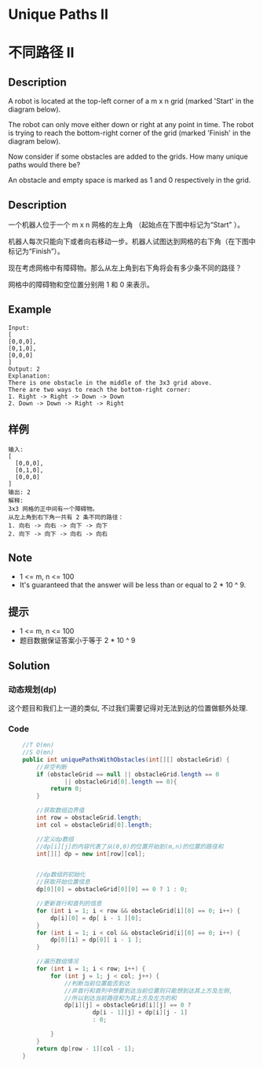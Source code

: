 # Unique Paths II
# 不同路径 II


## Description
A robot is located at the top-left corner of a m x n grid (marked 'Start' in the diagram below).

The robot can only move either down or right at any point in time. The robot is trying to reach the bottom-right corner of the grid (marked 'Finish' in the diagram below).

Now consider if some obstacles are added to the grids. How many unique paths would there be?

An obstacle and empty space is marked as 1 and 0 respectively in the grid.


## Description
一个机器人位于一个 m x n 网格的左上角 （起始点在下图中标记为“Start” ）。

机器人每次只能向下或者向右移动一步。机器人试图达到网格的右下角（在下图中标记为“Finish”）。

现在考虑网格中有障碍物。那么从左上角到右下角将会有多少条不同的路径？

网格中的障碍物和空位置分别用 1 和 0 来表示。




## Example
    Input:
    [
    [0,0,0],
    [0,1,0],
    [0,0,0]
    ]
    Output: 2
    Explanation:
    There is one obstacle in the middle of the 3x3 grid above.
    There are two ways to reach the bottom-right corner:
    1. Right -> Right -> Down -> Down
    2. Down -> Down -> Right -> Right
        

## 样例
    输入:
    [
      [0,0,0],
      [0,1,0],
      [0,0,0]
    ]
    输出: 2
    解释:
    3x3 网格的正中间有一个障碍物。
    从左上角到右下角一共有 2 条不同的路径：
    1. 向右 -> 向右 -> 向下 -> 向下
    2. 向下 -> 向下 -> 向右 -> 向右

## Note
* 1 <= m, n <= 100
* It's guaranteed that the answer will be less than or equal to 2 * 10 ^ 9.

## 提示
* 1 <= m, n <= 100
* 题目数据保证答案小于等于 2 * 10 ^ 9

## Solution

### 动态规划(dp)
这个题目和我们上一道的类似, 不过我们需要记得对无法到达的位置做额外处理.

### Code

```java
    //T O(mn)
    //S O(mn)
    public int uniquePathsWithObstacles(int[][] obstacleGrid) {
        //非空判断
        if (obstacleGrid == null || obstacleGrid.length == 0
                || obstacleGrid[0].length == 0){
            return 0;
        }

        //获取数组边界值
        int row = obstacleGrid.length;
        int col = obstacleGrid[0].length;

        //定义dp数组
        //dp[i][j]的内容代表了从(0,0)的位置开始到(m,n)的位置的路径和
        int[][] dp = new int[row][col];


        //dp数组的初始化
        //获取开始位置信息
        dp[0][0] = obstacleGrid[0][0] == 0 ? 1 : 0;

        //更新首行和首列的信息
        for (int i = 1; i < row && obstacleGrid[i][0] == 0; i++) {
            dp[i][0] = dp[ i - 1 ][0];
        }
        for (int i = 1; i < col && obstacleGrid[i][0] == 0; i++) {
            dp[0][i] = dp[0][ i - 1 ];
        }

        //遍历数组情况
        for (int i = 1; i < row; i++) {
            for (int j = 1; j < col; j++) {
                //判断当前位置能否到达
                //非首行和首列中想要到达当前位置则只能想到达其上方及左侧,
                //所以到达当前路径和为其上方及左方的和
                dp[i][j] = obstacleGrid[i][j] == 0 ?
                        dp[i - 1][j] + dp[i][j - 1]
                        : 0;

            }
        }
        return dp[row - 1][col - 1];
    }

```